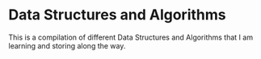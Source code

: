 # Data Structures and Algorithms
This is a compilation of different Data Structures and Algorithms that I am learning and storing along the way.
